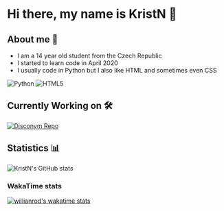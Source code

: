 # Hi there, my name is KristN 👋

## About me 🚀

 - I am a 14 year old student from the Czech Republic
 - I started to learn code in April 2020
 - I usually code in Python but I also like HTML and sometimes even CSS

<img alt="Python" src="https://img.shields.io/badge/python-%2314354C.svg?style=for-the-badge&logo=python&logoColor=white"/> <img alt="HTML5" src="https://img.shields.io/badge/html5-%23E34F26.svg?style=for-the-badge&logo=html5&logoColor=white"/>

## Currently Working on 🛠️
[![Disconym Repo](https://github-readme-stats.vercel.app/api/pin/?username=KristN1&repo=cube_appeals&show_icons=true&theme=tokyonight)](https://github.com/KristN1/Disconym)

## Statistics 📊
![KristN's GitHub stats](https://github-readme-stats.vercel.app/api?username=KristN1&show_icons=true&theme=tokyonight)

### WakaTime stats
[![willianrod's wakatime stats](https://github-readme-stats.vercel.app/api/wakatime?username=KristN&layout=compact&show_icons=true&theme=tokyonight)](https://wakatime.com/@7c0ef1df-420f-4324-8b6b-c17ee9ffb612)
